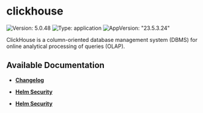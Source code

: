 # clickhouse

![Version: 5.0.48](https://img.shields.io/badge/Version-5.0.48-informational?style=flat-square) ![Type: application](https://img.shields.io/badge/Type-application-informational?style=flat-square) ![AppVersion: "23.5.3.24"](https://img.shields.io/badge/AppVersion-"23.5.3.24"-informational?style=flat-square)

ClickHouse is a column-oriented database management system (DBMS) for online analytical processing of queries (OLAP).

## Available Documentation

- [**Changelog**](CHANGELOG)

- [**Helm Security**](container-security)

- [**Helm Security**](helm-security)

